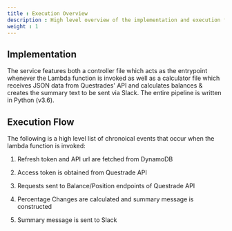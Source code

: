 ```yaml
---
title : Execution Overview
description : High level overview of the implementation and execution flow.
weight : 1
---
```


## Implementation 

The service features both a controller file which acts as the entrypoint whenever the Lambda function is invoked as well as a calculator file which receives JSON data from Questrades' API and calculates balances & creates the summary text to be sent via Slack. The entire pipeline is written in Python (v3.6).

## Execution Flow

The following is a high level list of chronoical events that occur when the lambda function is invoked: 

1. Refresh token and API url are fetched from DynamoDB

2. Access token is obtained from Questrade API

3. Requests sent to Balance/Position endpoints of Questrade API

4. Percentage Changes are calculated and summary message is constructed

5. Summary message is sent to Slack
